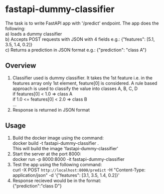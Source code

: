 # fastapi-dummy-classifier
The task is to write FastAPI app with '/predict' endpoint. The app does the following:<br>
a) loads a dummy classifier<br>
b) Accepts POST requests with JSON with 4 fields e.g.: {"features": [5.1, 3.5, 1.4, 0.2]}<br>
c) Returns a prediction in JSON format e.g.: {"prediction": "class A"}

## Overview
1. Classifier used is dummy classifier. It takes the 1st feature i.e. in the features array only 1st element, feature[0]
   is considered. A rule based approach is used to classify the value into classes A, B, C, D<br>
   if features[0] < 1.0 => class A<br>
   if 1.0 <= features[0] < 2.0 => class B<br>
   ...
3. Response is returned in JSON format

## Usage
1. Build the docker image using the command:<br>
   docker build -t fastapi-dummy-classifier .<br>
   This will build the image 'fastapi-dummy-classifier'
3. Start the server at the port 8000:<br>
   docker run -p 8000:8000 -it fastapi-dummy-classifier<br>
5. Test the app using the following command:<br>
   curl -X POST `http://localhost:8000/predict` -H "Content-Type: application/json" -d '{"features": [3.1, 3.5, 1.4, 0.2]}'
7. Response recieved would be in the format:<br>
   {"prediction":"class D"}
